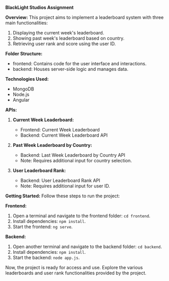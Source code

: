 **BlackLight Studios Assignment**

**Overview:**
This project aims to implement a leaderboard system with three main functionalities:
1. Displaying the current week's leaderboard.
2. Showing past week's leaderboard based on country.
3. Retrieving user rank and score using the user ID.

**Folder Structure:**
- frontend: Contains code for the user interface and interactions.
- backend: Houses server-side logic and manages data.

**Technologies Used:**
- MongoDB
- Node.js
- Angular

**APIs:**
1. **Current Week Leaderboard:**
   - Frontend: Current Week Leaderboard
   - Backend: Current Week Leaderboard API

2. **Past Week Leaderboard by Country:**
   - Backend: Last Week Leaderboard by Country API
   - Note: Requires additional input for country selection.

3. **User Leaderboard Rank:**
   - Backend: User Leaderboard Rank API
   - Note: Requires additional input for user ID.

**Getting Started:**
Follow these steps to run the project:

**Frontend:**
1. Open a terminal and navigate to the frontend folder: `cd frontend`.
2. Install dependencies: `npm install`.
3. Start the frontend: `ng serve`.

**Backend:**
1. Open another terminal and navigate to the backend folder: `cd backend`.
2. Install dependencies: `npm install`.
3. Start the backend: `node app.js`.

Now, the project is ready for access and use. Explore the various leaderboards and user rank functionalities provided by the project.
